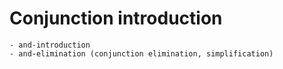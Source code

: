 # Conjunction introduction

    - and-introduction
    - and-elimination (conjunction elimination, simplification)
